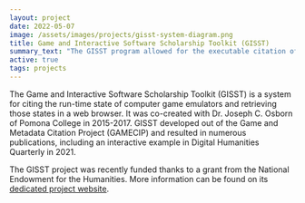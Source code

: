 ```yaml
---
layout: project
date: 2022-05-07
image: /assets/images/projects/gisst-system-diagram.png
title: Game and Interactive Software Scholarship Toolkit (GISST)
summary_text: "The GISST program allowed for the executable citation of computing run-times. "
active: true 
tags: projects
---
```


The Game and Interactive Software Scholarship Toolkit (GISST) is a system for citing the run-time
state of computer game emulators and retrieving those states in a web browser. It was co-created
with Dr. Joseph C. Osborn of Pomona College in 2015-2017. GISST developed out
of the Game and Metadata Citation Project (GAMECIP) and resulted in numerous publications, including
an interactive example in Digital Humanities Quarterly in 2021. 

The GISST project was recently funded thanks to a grant from the National Endowment for the Humanities. More information can be found on its [dedicated project website].

[dedicated project website]: https://gisst.pomona.edu
